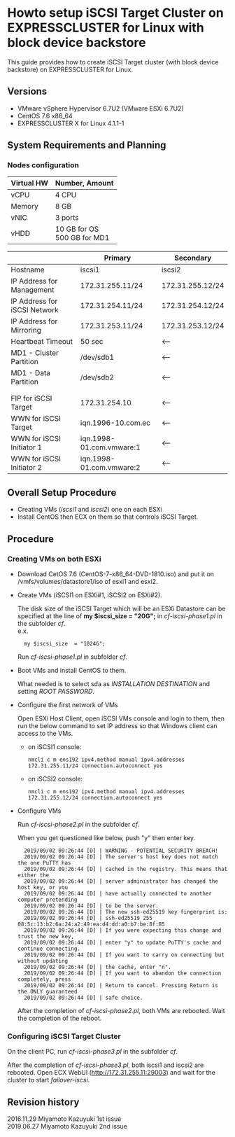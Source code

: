 # Howto setup iSCSI Target Cluster on EXPRESSCLUSTER for Linux with block device backstore

This guide provides how to create iSCSI Target cluster (with block device backstore) on EXPRESSCLUSTER for Linux.

## Versions
- VMware vSphere Hypervisor 6.7U2 (VMware ESXi 6.7U2)
- CentOS 7.6 x86_64
- EXPRESSCLUSTER X for Linux 4.1.1-1

## System Requirements and Planning

### Nodes configuration

|Virtual HW	|Number, Amount	|
|:--		|:---		|
| vCPU		| 4 CPU		| 
| Memory	| 8 GB		|
| vNIC		| 3 ports       |
| vHDD		| 10 GB for OS<br>500 GB for MD1 <!-- <br>500 GB for MD2 --> |

|				| Primary		| Secondary		|
|---				|---			|---			|
| Hostname			| iscsi1		| iscsi2		|
| IP Address for Management	| 172.31.255.11/24  	| 172.31.255.12/24	|
| IP Address for iSCSI Network	| 172.31.254.11/24	| 172.31.254.12/24	|
| IP Address for Mirroring	| 172.31.253.11/24	| 172.31.253.12/24	|
| Heartbeat Timeout		| 50 sec		| <-- |
| MD1 - Cluster Partition	| /dev/sdb1		| <-- |
| MD1 - Data Partition		| /dev/sdb2		| <-- |
| <!-- MD2 - Cluster Partition	-->| <!-- /dev/sdc1 -->	|  |
| <!-- MD2 - Data Partition	-->| <!-- /dev/sdc2 -->	|  |
| FIP for iSCSI Target		| 172.31.254.10		| <-- |
| WWN for iSCSI Target		| iqn.1996-10.com.ec	| <-- |
| WWN for iSCSI Initiator 1	| iqn.1998-01.com.vmware:1	| <-- |
| WWN for iSCSI Initiator 2	| iqn.1998-01.com.vmware:2	| <-- |

## Overall Setup Procedure
- Creating VMs (*iscsi1* and *iscsi2*) one on each ESXi
- Install CentOS then ECX on them so that controls iSCSI Target.

## Procedure

### Creating VMs on both ESXi

- Download CetOS 7.6 (CentOS-7-x86_64-DVD-1810.iso) and put it on /vmfs/volumes/datastore1/iso of esxi1 and esxi2.

- Create VMs (iSCSI1 on ESXi#1, iSCSI2 on ESXi#2).

  The disk size of the iSCSI Target which will be an ESXi Datastore can be specified at the line of **my $iscsi_size	= "20G";** in *cf-iscsi-phase1.pl* in the subfolder *cf*.  
  e.x.

		my $iscsi_size	= "1024G";

  Run *cf-iscsi-phase1.pl* in subfolder *cf*.

- Boot VMs and install CentOS to them.

  What needed is to select sda as *INSTALLATION DESTINATION* and setting *ROOT PASSWORD*.

- Configure the first network of VMs

  Open ESXi Host Client, open iSCSI VMs console and login to them, then run the below command to set IP address so that Windows client can access to the VMs.

  - on iSCSI1 console:

		nmcli c m ens192 ipv4.method manual ipv4.addresses 172.31.255.11/24 connection.autoconnect yes

  - on iSCSI2 console:

		nmcli c m ens192 ipv4.method manual ipv4.addresses 172.31.255.12/24 connection.autoconnect yes

- Configure VMs

  Run *cf-iscsi-phase2.pl* in the subfolder *cf*.

  When you get questioned like below, push "y" then enter key.

		2019/09/02 09:26:44 [D] | WARNING - POTENTIAL SECURITY BREACH!
		2019/09/02 09:26:44 [D] | The server's host key does not match the one PuTTY has
		2019/09/02 09:26:44 [D] | cached in the registry. This means that either the
		2019/09/02 09:26:44 [D] | server administrator has changed the host key, or you
		2019/09/02 09:26:44 [D] | have actually connected to another computer pretending
		2019/09/02 09:26:44 [D] | to be the server.
		2019/09/02 09:26:44 [D] | The new ssh-ed25519 key fingerprint is:
		2019/09/02 09:26:44 [D] | ssh-ed25519 255 08:5c:13:b2:6a:24:a2:49:ea:d4:dd:a0:b7:be:8f:85
		2019/09/02 09:26:44 [D] | If you were expecting this change and trust the new key,
		2019/09/02 09:26:44 [D] | enter "y" to update PuTTY's cache and continue connecting.
		2019/09/02 09:26:44 [D] | If you want to carry on connecting but without updating
		2019/09/02 09:26:44 [D] | the cache, enter "n".
		2019/09/02 09:26:44 [D] | If you want to abandon the connection completely, press
		2019/09/02 09:26:44 [D] | Return to cancel. Pressing Return is the ONLY guaranteed
		2019/09/02 09:26:44 [D] | safe choice.

  After the completion of *cf-iscsi-phase2.pl*, both VMs are rebooted.
  Wait the completion of the reboot.

### Configuring iSCSI Target Cluster

On the client PC, run *cf-iscsi-phase3.pl* in the subfolder *cf*.

After the completion of *cf-iscsi-phase3.pl*, both iscsi1 and iscsi2 are rebooted.
Open ECX WebUI (http://172.31.255.11:29003) and wait for the cluster to start *failover-iscsi*.

## Revision history

2016.11.29 Miyamoto Kazuyuki	1st issue  
2019.06.27 Miyamoto Kazuyuki	2nd issue
